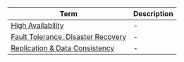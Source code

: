 | Term                                                      | Description |
|-----------------------------------------------------------|-------------|
| [High Availability](HighAvailability.md)                  | -           |
| [Fault Tolerance, Disaster Recovery](FaultTolerance&DisasterRecovery.md) | -           |
| [Replication & Data Consistency](ReplicationLagAndDataConsistency.md) | -           |
